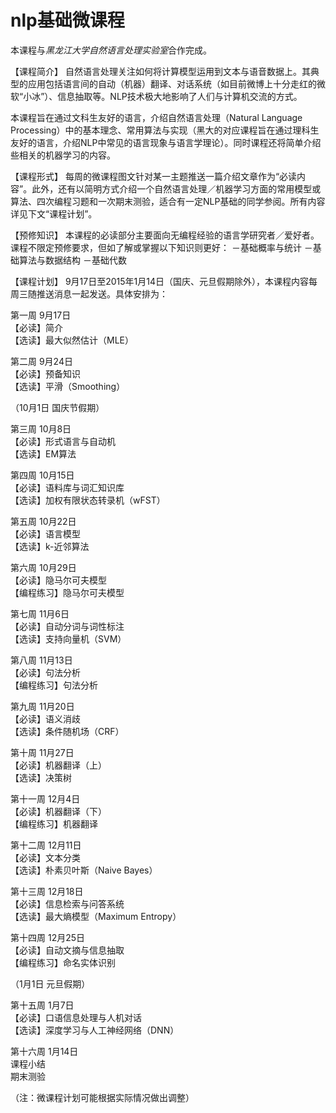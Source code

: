 nlp基础微课程
===

本课程与*黑龙江大学自然语言处理实验室*合作完成。 

【课程简介】
自然语言处理关注如何将计算模型运用到文本与语音数据上。其典型的应用包括语言间的自动（机器）翻译、对话系统（如目前微博上十分走红的微软“小冰”）、信息抽取等。NLP技术极大地影响了人们与计算机交流的方式。

本课程旨在通过文科生友好的语言，介绍自然语言处理（Natural Language Processing）中的基本理念、常用算法与实现（黑大的对应课程旨在通过理科生友好的语言，介绍NLP中常见的语言现象与语言学理论）。同时课程还将简单介绍些相关的机器学习的内容。

【课程形式】
每周的微课程图文针对某一主题推送一篇介绍文章作为“必读内容”。此外，还有以简明方式介绍一个自然语言处理／机器学习方面的常用模型或算法、四次编程习题和一次期末测验，适合有一定NLP基础的同学参阅。所有内容详见下文“课程计划”。

【预修知识】
本课程的必读部分主要面向无编程经验的语言学研究者／爱好者。课程不限定预修要求，但如了解或掌握以下知识则更好：
－基础概率与统计
－基础算法与数据结构
－基础代数

【课程计划】
9月17日至2015年1月14日（国庆、元旦假期除外），本课程内容每周三随推送消息一起发送。具体安排为：

第一周  9月17日   
【必读】简介   
【选读】最大似然估计（MLE）

第二周  9月24日  
【必读】预备知识   
【选读】平滑（Smoothing）

（10月1日  国庆节假期）

第三周  10月8日   
【必读】形式语言与自动机   
【选读】EM算法

第四周  10月15日   
【必读】语料库与词汇知识库   
【选读】加权有限状态转录机（wFST）   

第五周  10月22日   
【必读】语言模型   
【选读】k-近邻算法   

第六周  10月29日    
【必读】隐马尔可夫模型   
【编程练习】隐马尔可夫模型   

第七周  11月6日  
【必读】自动分词与词性标注  
【选读】支持向量机（SVM） 

第八周  11月13日  
【必读】句法分析   
【编程练习】句法分析

第九周  11月20日  
【必读】语义消歧  
【选读】条件随机场（CRF） 

第十周  11月27日  
【必读】机器翻译（上）  
【选读】决策树 

第十一周  12月4日  
【必读】机器翻译（下）  
【编程练习】机器翻译

第十二周  12月11日  
【必读】文本分类  
【选读】朴素贝叶斯（Naive Bayes）

第十三周  12月18日  
【必读】信息检索与问答系统  
【选读】最大熵模型（Maximum Entropy）

第十四周  12月25日  
【必读】自动文摘与信息抽取  
【编程练习】命名实体识别

（1月1日  元旦假期）  

第十五周  1月7日  
【必读】口语信息处理与人机对话  
【选读】深度学习与人工神经网络（DNN）  

第十六周  1月14日  
课程小结  
期末测验

（注：微课程计划可能根据实际情况做出调整）

